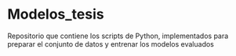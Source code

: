 # Modelos_tesis
Repositorio que contiene los scripts de Python, implementados para preparar el conjunto de datos y entrenar los modelos evaluados
